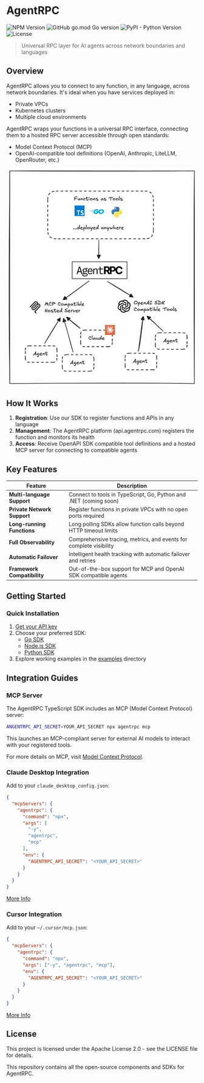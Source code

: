 # AgentRPC

![NPM Version](https://img.shields.io/npm/v/agentrpc?color=32CD32) ![GitHub go.mod Go version](https://img.shields.io/github/go-mod/go-version/agentrpc/agentrpc?filename=sdk-go%2Fgo.mod&color=32CD32) ![PyPI - Python Version](https://img.shields.io/pypi/v/agentrpc?color=32CD32) ![License](https://img.shields.io/badge/License-Apache%202.0-blue.svg)

> Universal RPC layer for AI agents across network boundaries and languages

## Overview

AgentRPC allows you to connect to any function, in any language, across network boundaries. It's ideal when you have services deployed in:
- Private VPCs
- Kubernetes clusters
- Multiple cloud environments

AgentRPC wraps your functions in a universal RPC interface, connecting them to a hosted RPC server accessible through open standards:

- Model Context Protocol (MCP)
- OpenAI-compatible tool definitions (OpenAI, Anthropic, LiteLLM, OpenRouter, etc.)

<div align="center" style="width: 500px; margin: 0 auto;">

![deployment](./assets/deployment.png)

</div>

## How It Works

1. **Registration**: Use our SDK to register functions and APIs in any language
2. **Management**: The AgentRPC platform (api.agentrpc.com) registers the function and monitors its health
3. **Access**: Receive OpenAPI SDK compatible tool definitions and a hosted MCP server for connecting to compatible agents

## Key Features

| Feature | Description |
|---------|-------------|
| **Multi-language Support** | Connect to tools in TypeScript, Go, Python and .NET (coming soon) |
| **Private Network Support** | Register functions in private VPCs with no open ports required |
| **Long-running Functions** | Long polling SDKs allow function calls beyond HTTP timeout limits |
| **Full Observability** | Comprehensive tracing, metrics, and events for complete visibility |
| **Automatic Failover** | Intelligent health tracking with automatic failover and retries |
| **Framework Compatibility** | Out-of-the-box support for MCP and OpenAI SDK compatible agents |

## Getting Started

### Quick Installation

1. [Get your API key](https://app.agentrpc.com)
2. Choose your preferred SDK:
   - [Go SDK](sdk-go/README.md)
   - [Node.js SDK](sdk-node/README.md)
   - [Python SDK](sdk-python/README.md)
3. Explore working examples in the [examples](./examples) directory

## Integration Guides

### MCP Server

The AgentRPC TypeScript SDK includes an MCP (Model Context Protocol) server:

```sh
ANGENTRPC_API_SECRET=YOUR_API_SECRET npx agentrpc mcp
```

This launches an MCP-compliant server for external AI models to interact with your registered tools.

For more details on MCP, visit [Model Context Protocol](https://modelcontextprotocol.io/introduction).

### Claude Desktop Integration

Add to your `claude_desktop_config.json`:

```json
{
  "mcpServers": {
    "agentrpc": {
      "command": "npx",
      "args": [
        "-y",
        "agentrpc",
        "mcp"
      ],
      "env": {
        "AGENTRPC_API_SECRET": "<YOUR_API_SECRET>"
      }
    }
  }
}
```

[More Info](https://modelcontextprotocol.io/quickstart/user)

### Cursor Integration

Add to your `~/.cursor/mcp.json`:

```json
{
  "mcpServers": {
    "agentrpc": {
      "command": "npx",
      "args": ["-y", "agentrpc", "mcp"],
      "env": {
        "AGENTRPC_API_SECRET": "<YOUR_API_SECRET>"
      }
    }
  }
}
```

[More Info](https://docs.cursor.com/context/model-context-protocol#configuring-mcp-servers)

## License

This project is licensed under the Apache License 2.0 - see the LICENSE file for details.

This repository contains all the open-source components and SDKs for AgentRPC.
